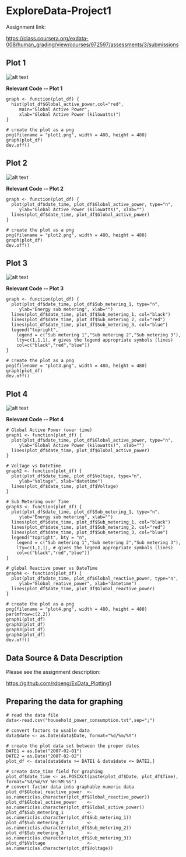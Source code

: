 ExploreData-Project1
====================
Assignment link:

https://class.coursera.org/exdata-008/human_grading/view/courses/972597/assessments/3/submissions


## Plot 1
![alt text](https://github.com/btihen/ExploreData-Project1/blob/master/plot1.png "Plot 1")

**Relevant Code -- Plot 1**
```
graph <- function(plot_df) {
  hist(plot_df$Global_active_power,col="red",
     main="Global Active Power",
     xlab="Global Active Power (kilowatts)")
}

# create the plot as a png
png(filename = "plot1.png", width = 480, height = 480)
graph(plot_df)
dev.off()
```


## Plot 2
![alt text](https://github.com/btihen/ExploreData-Project1/blob/master/plot2.png "Plot 2")

**Relevant Code -- Plot 2**
```
graph <- function(plot_df) {
  plot(plot_df$date_time, plot_df$Global_active_power, type="n",
     ylab="Global Active Power (kilowatts)", xlab="")
  lines(plot_df$date_time, plot_df$Global_active_power)
}

# create the plot as a png
png(filename = "plot2.png", width = 480, height = 480)
graph(plot_df)
dev.off()
```


## Plot 3
![alt text](https://github.com/btihen/ExploreData-Project1/blob/master/plot3.png "Plot 3")

**Relevant Code -- Plot 3**
```
graph <- function(plot_df) {
  plot(plot_df$date_time, plot_df$Sub_metering_1, type="n",
     ylab="Energy sub metering", xlab="")
  lines(plot_df$date_time, plot_df$Sub_metering_1, col="black")
  lines(plot_df$date_time, plot_df$Sub_metering_2, col="red")
  lines(plot_df$date_time, plot_df$Sub_metering_3, col="blue")
  legend("topright", 
    legend = c("Sub metering 1","Sub metering 2","Sub metering 3"),
    lty=c(1,1,1), # gives the legend appropriate symbols (lines)
    col=c("black","red","blue"))
}

# create the plot as a png
png(filename = "plot3.png", width = 480, height = 480)
graph(plot_df)
dev.off()
```


## Plot 4
![alt text](https://github.com/btihen/ExploreData-Project1/blob/master/plot4.png "Plot 4")

**Relevant Code -- Plot 4**
```
# Global Active Power (over time)
graph1 <- function(plot_df) {
  plot(plot_df$date_time, plot_df$Global_active_power, type="n",
     ylab="Global Active Power (kilowatts)", xlab="")
  lines(plot_df$date_time, plot_df$Global_active_power)
}

# Voltage vs DateTime
graph2 <- function(plot_df) {
  plot(plot_df$date_time, plot_df$Voltage, type="n",
     ylab="Voltage", xlab="datetime")
  lines(plot_df$date_time, plot_df$Voltage)
}

# Sub Metering over Time
graph3 <- function(plot_df) {
  plot(plot_df$date_time, plot_df$Sub_metering_1, type="n",
     ylab="Energy sub metering", xlab="")
  lines(plot_df$date_time, plot_df$Sub_metering_1, col="black")
  lines(plot_df$date_time, plot_df$Sub_metering_2, col="red")
  lines(plot_df$date_time, plot_df$Sub_metering_3, col="blue")
  legend("topright", bty = "n",
    legend = c("Sub metering 1","Sub metering 2","Sub metering 3"),
    lty=c(1,1,1), # gives the legend appropriate symbols (lines)
    col=c("black","red","blue"))
}

# global Reactive power vs DateTime
graph4 <- function(plot_df) {
  plot(plot_df$date_time, plot_df$Global_reactive_power, type="n",
     ylab="Global_reative_power", xlab="datetime")
  lines(plot_df$date_time, plot_df$Global_reactive_power)
}

# create the plot as a png
png(filename = "plot4.png", width = 480, height = 480)
par(mfrow=c(2,2))
graph1(plot_df)
graph2(plot_df)
graph3(plot_df)
graph4(plot_df)
dev.off()
```

## Data Source & Data Description
Please see the assignment description:

https://github.com/rdpeng/ExData_Plotting1


## Preparing the data for graphing
```
# read the data file
data<-read.csv("household_power_consumption.txt",sep=";")

# convert factors to usable data
data$date <- as.Date(data$Date, format="%d/%m/%Y")

# create the plot data set between the proper dates
DATE1 = as.Date("2007-02-01")
DATE2 = as.Date("2007-02-02")
plot_df <- data[data$date >= DATE1 & data$date <= DATE2,]

# create date_time field for graphing
plot_df$date_time <- as.POSIXct(paste(plot_df$Date, plot_df$Time), format="%d/%m/%Y %H:%M:%S")
# convert factor data into graphable numeric data
plot_df$Global_reactive_power  <- as.numeric(as.character(plot_df$Global_reactive_power))
plot_df$Global_active_power    <- as.numeric(as.character(plot_df$Global_active_power))
plot_df$Sub_metering_1         <- as.numeric(as.character(plot_df$Sub_metering_1))
plot_df$Sub_metering_2         <- as.numeric(as.character(plot_df$Sub_metering_2))
plot_df$Sub_metering_3         <- as.numeric(as.character(plot_df$Sub_metering_3))
plot_df$Voltage                <- as.numeric(as.character(plot_df$Voltage))
```
